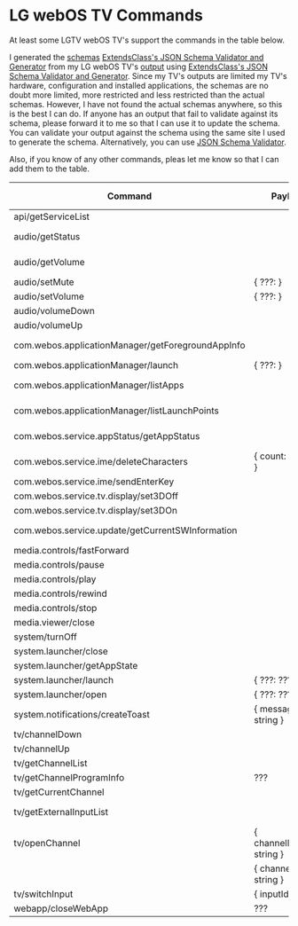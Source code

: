 # LG webOS TV Commands

At least some LGTV webOS TV's support the commands in the table below.

I generated the [schemas](../src/bridge/lib/backend/schemas/schemas/) [ExtendsClass's JSON Schema Validator and Generator](https://extendsclass.com/json-schema-validator.html) from my LG webOS TV's [output](../src/bridge/lib/backend/schemas/examples/) using [ExtendsClass's JSON Schema Validator and Generator](https://extendsclass.com/json-schema-validator.html). Since my TV's outputs are limited my TV's hardware, configuration and installed applications, the schemas are no doubt more limited, more restricted and less restricted than the actual schemas. However, I have not found the actual schemas anywhere, so this is the best I can do. If anyone has an output that fail to validate against its schema, please forward it to me so that I can use it to update the schema. You can validate your output against the schema using the same site I used to generate the schema. Alternatively, you can use [JSON Schema Validator](https://www.jsonschemavalidator.net).

Also, if you know of any other commands, pleas let me know so that I can add them to the table.

| Command                                           | Payload                   | Response Schema |
|---                                                |---                        |--        |
| api/getServiceList                                |                           | [service-list](../src/bridge/lib/backend/schemas/schemas/service-list.json) |
| audio/getStatus                                   |                           | [audio-status](../src/bridge/lib/backend/schemas/schemas/audio-status.json) |
| audio/getVolume                                   |                           | [audio-status](../src/bridge/lib/backend/schemas/schemas/audio-status.json) |
| audio/setMute                                     | { ???: }                  | [success](../src/bridge/lib/backend/schemas/schemas/success.json)          |
| audio/setVolume                                   | { ???: }                  |
| audio/volumeDown                                  |                           | [success](../src/bridge/lib/backend/schemas/schemas/success.json)          |
| audio/volumeUp                                    |                           | [success](../src/bridge/lib/backend/schemas/schemas/success.json)          |
| com.webos.applicationManager/getForegroundAppInfo |                           | [foreground-app-info](../src/bridge/lib/backend//schemas/schemas/foreground-app-info.json)    |
| com.webos.applicationManager/launch               | { ???: }                  |
| com.webos.applicationManager/listApps             |                           | [application-list](../src/bridge/lib/backend/schemas/schemas/application-list.json) |
| com.webos.applicationManager/listLaunchPoints     |                           | [launch-point-list](../src/bridge/lib/backend/schemas/schemas/launch-point-list.json) |
| com.webos.service.appStatus/getAppStatus          |                           | [application-status](../src/bridge/lib/backend/schemas/schemas/???)
| com.webos.service.ime/deleteCharacters            | { count: integer }
| com.webos.service.ime/sendEnterKey                |                           | [success](../src/bridge/lib/backend/schemas/schemas/success.json)
| com.webos.service.tv.display/set3DOff             |                           |
| com.webos.service.tv.display/set3DOn              |                           |
| com.webos.service.update/getCurrentSWInformation  |                           | [sw-information](../src/bridge/lib/backend/schemas/schemas/sw-information.json) |
| media.controls/fastForward                        |                           | [success](../src/bridge/lib/backend/schemas/schemas/success.json)
| media.controls/pause                              |                           | [success](../src/bridge/lib/backend/schemas/schemas/success.json)
| media.controls/play                               |                           | [success](../src/bridge/lib/backend/schemas/schemas/success.json)
| media.controls/rewind                             |                           | [success](../src/bridge/lib/backend/schemas/schemas/success.json)
| media.controls/stop                               |                           | [success](../src/bridge/lib/backend/schemas/schemas/success.json)
| media.viewer/close                                |                           | ??? |
| system/turnOff                                    |                           | ??? |
| system.launcher/close                             |                           | ??? |
| system.launcher/getAppState                       |                           | ??? |
| system.launcher/launch                            | { ???: ??? }              | ??? |
| system.launcher/open                              | { ???: ??? }              | ??? |
| system.notifications/createToast                  | { message: string }       | ??? |
| tv/channelDown                                    |                           | [success](../src/bridge/lib/backend/schemas/schemas/success.json)
| tv/channelUp                                      |                           | [success](../src/bridge/lib/backend/schemas/schemas/success.json)
| tv/getChannelList                                 |                           | [channel-list](../src/bridge/lib/backend/schemas/schemas/channel-list.json) |
| tv/getChannelProgramInfo                          | ???                       | ??? |
| tv/getCurrentChannel                              |                           | ??? |
| tv/getExternalInputList                           |                           | [external-input-list](../src/bridge/lib/backend/schemas/schemas/external-input-list.json) |
| tv/openChannel                                    | { channelNumber: string } | ??? |
|                                                   | { channelId: string }     |     |
| tv/switchInput                                    | { inputId: string }       | ??? |
| webapp/closeWebApp                                | ???                       | ??? |

